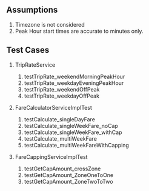 



## Assumptions

1. Timezone is not considered
2. Peak Hour start times are accurate to minutes only. 


## Test Cases

1. TripRateService
   1. testTripRate_weekendMorningPeakHour
   2. testTripRate_weekdayEveningPeakHour
   3. testTripRate_weekendOffPeak
   4. testTripRate_weekdayOffPeak

2. FareCalculatorServiceImplTest
   1. testCalculate_singleDayFare
   2. testCalculate_singleWeekFare_noCap
   3. testCalculate_singleWeekFare_withCap
   4. testCalculate_multiWeekFare
   5. testCalculate_multiWeekFareWithCapping
   
3. FareCappingServiceImplTest
   1. testGetCapAmount_crossZone
   2. testGetCapAmount_ZoneOneToOne
   3. testGetCapAmount_ZoneTwoToTwo


